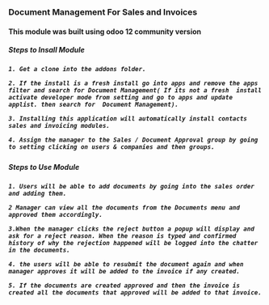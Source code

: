 <h3> Document Management For Sales and  Invoices </h3> 

<h4>This module was built using odoo 12 community version<h4>

<h5> Steps to Insall Module <h5>

    1. Get a clone into the addons folder.

    2. If the install is a fresh install go into apps and remove the apps filter and search for Document Management( If its not a fresh  install activate developer mode from setting and go to apps and update applist. then search for  Document Management).
    
    3. Installing this application will automatically install contacts sales and invoicing modules.
  
    4. Assign the manager to the Sales / Document Approval group by going to setting clicking on users & companies and then groups.
  

<h5> Steps to Use Module <h5>

    1. Users will be able to add documents by going into the sales order and adding them.

    2 Manager can view all the documents from the Documents menu and approved them accordingly.

    3.When the manager clicks the reject button a popup will display and ask for a reject reason. When the reason is typed and confirmed history of why the rejection happened will be logged into the chatter in the documents.

    4. the users will be able to resubmit the document again and when manager approves it will be added to the invoice if any created.

    5. If the documents are created approved and then the invoice is created all the documents that approved will be added to that invoice.
